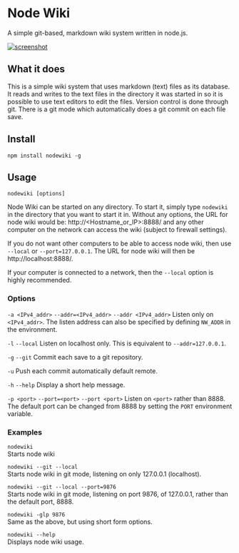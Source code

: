 # Node Wiki

A simple git-based, markdown wiki system written in node.js.

[![screenshot](https://raw.github.com/benhutchins/nodewiki/master/static/screenshot.jpg)](http://github.com/benhutchins/nodewiki)
## What it does

This is a simple wiki system that uses markdown (text) files as its
database. It reads and writes to the text files in the directory it was
started in so it is possible to use text editors to edit the files.
Version control is done through git. There is a git mode which
automatically does a git commit on each file save.


## Install

    npm install nodewiki -g


## Usage

    nodewiki [options]

Node Wiki can be started on any directory. To start it, simply type
`nodewiki` in the directory that you want to start it in. Without any
options, the URL for node wiki would be: http://<Hostname_or_IP>:8888/
and any other computer on the network can access the wiki (subject to
firewall settings).

If you do not want other computers to be able to access node wiki, then
use `--local` or `--port=127.0.0.1`. The URL for node wiki will then be
http://localhost:8888/.

If your computer is connected to a network, then the `--local` option is
highly recommended.


### Options
`-a <IPv4_addr>`
`--addr=<IPv4_addr>`
`--addr <IPv4_addr>`
Listen only on `<IPv4_addr>`. The listen address can also be specified by defining `NW_ADDR` in the environment.

`-l`
`--local`
Listen on localhost only. This is equivalent to `--addr=127.0.0.1`.

`-g`
`--git`
Commit each save to a git repository.

`-u`
Push each commit automatically default remote.

`-h`
`--help`
Display a short help message.

`-p <port>`
`--port=<port>`
`--port <port>`
Listen on `<port>` rather than 8888. The default port can be changed
from 8888 by setting the `PORT` environment variable.

### Examples

`nodewiki`  
Starts node wiki

`nodewiki --git --local`  
Starts node wiki in git mode, listening on only 127.0.0.1 (localhost).

`nodewiki --git --local --port=9876`  
Starts node wiki in git mode, listening on port 9876, of 127.0.0.1,
rather than the default port, 8888.

`nodewiki -glp 9876`  
Same as the above, but using short form options.

`nodewiki --help`  
Displays node wiki usage.
